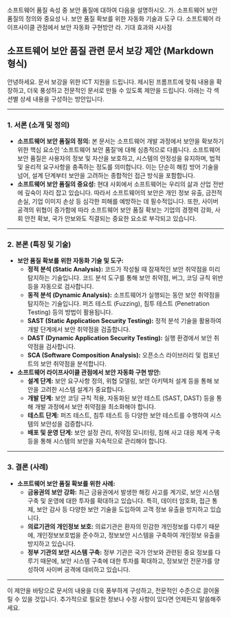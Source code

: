 소프트웨어 품질 속성 중 보안 품질에 대하여 다음을 설명하시오. 
가. 소프트웨어 보안 품질의 정의와 중요성 
나. 보안 품질 확보를 위한 자동화 기술과 도구 
다. 소프트웨어 라이프사이클 관점에서 보안 자동화 구현방안 
라. 기대 효과와 시사점

## 소프트웨어 보안 품질 관련 문서 보강 제안 (Markdown 형식)

안녕하세요. 문서 보강을 위한 ICT 지원을 드립니다. 제시된 프롬프트에 맞춰 내용을 확장하고, 더욱 풍성하고 전문적인 문서로 만들 수 있도록 제안을 드립니다. 아래는 각 섹션별 상세 내용을 구성하는 방안입니다.

---

### 1. 서론 (소개 및 정의)

*   **소프트웨어 보안 품질의 정의:** 본 문서는 소프트웨어 개발 과정에서 보안을 확보하기 위한 핵심 요소인 ‘소프트웨어 보안 품질’에 대해 심층적으로 다룹니다. 소프트웨어 보안 품질은 사용자의 정보 및 자산을 보호하고, 시스템의 안정성을 유지하며, 법적 및 윤리적 요구사항을 충족하는 정도를 의미합니다. 이는 단순히 해킹 방어 기술을 넘어, 설계 단계부터 보안을 고려하는 종합적인 접근 방식을 포함합니다.
*   **소프트웨어 보안 품질의 중요성:** 현대 사회에서 소프트웨어는 우리의 삶과 산업 전반에 깊숙이 자리 잡고 있습니다. 따라서 소프트웨어의 보안은 개인 정보 유출, 금전적 손실, 기업 이미지 손상 등 심각한 피해를 예방하는 데 필수적입니다. 또한, 사이버 공격의 위협이 증가함에 따라 소프트웨어 보안 품질 확보는 기업의 경쟁력 강화, 사회 안전 확보, 국가 안보와도 직결되는 중요한 요소로 부각되고 있습니다.

---

### 2. 본론 (특징 및 기술)

*   **보안 품질 확보를 위한 자동화 기술 및 도구:**
    *   **정적 분석 (Static Analysis):** 코드가 작성될 때 잠재적인 보안 취약점을 미리 탐지하는 기술입니다. 코드 분석 도구를 통해 보안 취약점, 버그, 코딩 규칙 위반 등을 자동으로 검사합니다.
    *   **동적 분석 (Dynamic Analysis):** 소프트웨어가 실행되는 동안 보안 취약점을 탐지하는 기술입니다. 퍼즈 테스트 (Fuzzing), 침투 테스트 (Penetration Testing) 등의 방법이 활용됩니다.
    *   **SAST (Static Application Security Testing):** 정적 분석 기술을 활용하여 개발 단계에서 보안 취약점을 검출합니다.
    *   **DAST (Dynamic Application Security Testing):** 실행 환경에서 보안 취약점을 검사합니다.
    *   **SCA (Software Composition Analysis):** 오픈소스 라이브러리 및 컴포넌트의 보안 취약점을 분석합니다.
*   **소프트웨어 라이프사이클 관점에서 보안 자동화 구현 방안:**
    *   **설계 단계:** 보안 요구사항 정의, 위협 모델링, 보안 아키텍처 설계 등을 통해 보안을 고려한 시스템 설계가 중요합니다.
    *   **개발 단계:** 보안 코딩 규칙 적용, 자동화된 보안 테스트 (SAST, DAST) 등을 통해 개발 과정에서 보안 취약점을 최소화해야 합니다.
    *   **테스트 단계:** 퍼즈 테스트, 침투 테스트 등 다양한 보안 테스트를 수행하여 시스템의 보안성을 검증합니다.
    *   **배포 및 운영 단계:** 보안 설정 관리, 취약점 모니터링, 침해 사고 대응 체계 구축 등을 통해 시스템의 보안을 지속적으로 관리해야 합니다.

---

### 3. 결론 (사례)

*   **소프트웨어 보안 품질 확보를 위한 사례:**
    *   **금융권의 보안 강화:** 최근 금융권에서 발생한 해킹 사고를 계기로, 보안 시스템 구축 및 운영에 대한 투자를 확대하고 있습니다. 특히, 데이터 암호화, 접근 통제, 보안 감사 등 다양한 보안 기술을 도입하여 고객 정보 유출을 방지하고 있습니다.
    *   **의료기관의 개인정보 보호:** 의료기관은 환자의 민감한 개인정보를 다루기 때문에, 개인정보보호법을 준수하고, 정보보안 시스템을 구축하여 개인정보 유출을 방지하고 있습니다.
    *   **정부 기관의 보안 시스템 구축:** 정부 기관은 국가 안보와 관련된 중요 정보를 다루기 때문에, 보안 시스템 구축에 대한 투자를 확대하고, 정보보안 전문가를 양성하여 사이버 공격에 대비하고 있습니다.

---

이 제안을 바탕으로 문서의 내용을 더욱 풍부하게 구성하고, 전문적인 수준으로 끌어올릴 수 있을 것입니다. 추가적으로 필요한 정보나 수정 사항이 있다면 언제든지 말씀해주세요.
